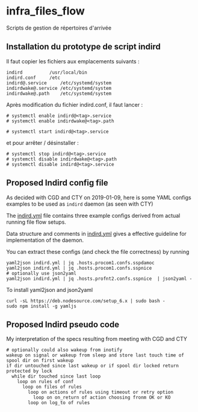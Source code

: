 # infra_files_flow
Scripts de gestion de répertoires d'arrivée

## Installation du prototype de script indird

Il faut copier les fichiers aux emplacements suivants :
````
indird			/usr/local/bin
indird.conf		/etc
indird@.service		/etc/systemd/system
indirdwake@.service	/etc/systemd/system
indirdwake@.path	/etc/systemd/system
````
Après modification du fichier indird.conf, il faut lancer :
````
# systemctl enable indird@<tag>.service
# systemctl enable indirdwake@<tag>.path

# systemctl start indird@<tag>.service
````
et pour arrêter / désinstaller :

````
# systemctl stop indird@<tag>.service
# systemctl disable indirdwake@<tag>.path
# systemctl disable indird@<tag>.service

````

## Proposed Indird config file

[indird.yml]: ./indird.yml "local file"

As decided with CGD and CTY on 2019-01-09, here is some YAML configs examples
to be used as `indird` daemon (as seen with CTY)

The [indird.yml][] file contains three example configs derived from
actual running file flow setups.

Data structure and comments in [indird.yml][] gives a effective
guideline for implementation of the daemon.

You can extract these configs (and check the file correctness) by running

```
yaml2json indird.yml | jq .hosts.procom1.confs.sspdamoc
yaml2json indird.yml | jq .hosts.procom1.confs.sspnice
# optionally use json2yaml
yaml2json indird.yml | jq .hosts.profnt2.confs.sspnice  | json2yaml -
```

To install yaml2json and json2yaml

```
curl -sL https://deb.nodesource.com/setup_6.x | sudo bash -
sudo npm install -g yamljs
```

## Proposed Indird pseudo code

My interpretation of the specs resulting from meeting with CGD and CTY

```
# optionally could also wakeup from inotify
wakeup on signal or wakeup from sleep and store last touch time of spool dir on first wakeup
if dir untouched since last wakeup or if spool dir locked return
protected by lock
  while dir touched since last loop
    loop on rules of conf
      loop on files of rules
        loop on actions of rules using timeout or retry option
          loop on on_return of action choosing fronm OK or KO
        loop on log_to of rules
```

